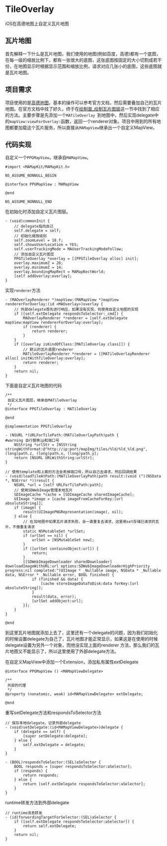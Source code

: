 # TileOverlay
iOS在高德地图上自定义瓦片地图

## 瓦片地图
首先解释一下什么是瓦片地图，我们使用的地图(例如百度，高德)都有一个底图，在每一级的缩放比例下，都有一张很大的底图，这张底图按固定的大小切割成若干份，在地图显示时根据显示范围和缩放比例，请求对应几张小的底图，这些底图就是瓦片地图。

## 项目需求
项目使用的是[高德地图](https://lbs.amap.com/api/ios-sdk/summary/)，基本的操作可以参考官方文档，然后需要叠加自己的瓦片地图。在官方文档中找了好久，终于在[绘制面_绘制瓦片图层](https://lbs.amap.com/api/ios-sdk/guide/draw-on-map/draw-plane/?sug_index=0#overlay)这一节中找到了相应的方法。主要步骤是先添加一个`MATileOverlay `到地图中，然后实现delegate中的`mapView:viewForOverlay:`函数，返回一个renderer对象。项目中用到的所有地图都要加载这个瓦片服务，所以直接从`MAMapView`继承出一个自定义MapView。

## 代码实现
自定义一个`PPGMapView`，继承自`MAMapView`。
``` objc
#import <MAMapKit/MAMapKit.h>

NS_ASSUME_NONNULL_BEGIN

@interface PPGMapView : MAMapView

@end

NS_ASSUME_NONNULL_END
```
在初始化时添加自定义瓦片图层。
```objc
- (void)commonInit {
    // delegate指向自己
    self.delegate = self;
    // 初始化缩放级别
    self.zoomLevel = 18.f;
    self.showsUserLocation = YES;
    self.userTrackingMode = MAUserTrackingModeFollow;
    // 添加自定义瓦片图层
    PPGTileOverlay *overlay = [[PPGTileOverlay alloc] init];
    overlay.maximumZ = 20;
    overlay.minimumZ = 14;
    overlay.boundingMapRect = MAMapRectWorld;
    [self addOverlay:overlay];
}
```

实现`renderer`方法
```objc
- (MAOverlayRenderer *)mapView:(MAMapView *)mapView rendererForOverlay:(id <MAOverlay>)overlay {
    // 外部delegate首先进行响应，如果没有实现，则使用自定义地图的实现
    if ([self.extDelegate respondsToSelector:_cmd]) {
        MAOverlayRenderer *renderer = [self.extDelegate mapView:mapView rendererForOverlay:overlay];
        if (renderer) {
            return renderer;
        }
    }
    if ([overlay isKindOfClass:[MATileOverlay class]]) {
        // 默认的瓦片底图renderer
        MATileOverlayRenderer *renderer = [[MATileOverlayRenderer alloc] initWithTileOverlay:overlay];
        return renderer;
    }
    return nil;
}
```

下面是自定义瓦片地图的代码
```objc
/**
 自定义瓦片图层，继承自MATileOverlay
 */
@interface PPGTileOverlay : MATileOverlay

@end

@implementation PPGTileOverlay

- (NSURL *)URLForTilePath:(MATileOverlayPath)path {
#warning 自行替换ip和端口号
    NSString *urlStr = [NSString stringWithFormat:@"http://ip:port/mapImg/tiles/%ld/%ld_%ld.png", (long)path.z, (long)path.x, (long)path.y];
    return [NSURL URLWithString:urlStr];
}

// 使用template和上面的方法会丢掉端口号，所以自己去请求，然后回调结果
- (void)loadTileAtPath:(MATileOverlayPath)path result:(void (^)(NSData *, NSError *))result {
    NSURL *url = [self URLForTilePath:path];
    // 使用SDWebImage管理本地瓦片
    SDImageCache *cache = [SDImageCache sharedImageCache];
    UIImage *image = [cache imageFromCacheForKey:[url absoluteString]];
    if (image) {
        result(UIImagePNGRepresentation(image), nil);
    } else {
        // 在3D地图中如果瓦片请求失败，会一直重复去请求，这里用set存储已请求的瓦片，不做重复请求
        static NSMutableSet *urlSet;
        if (urlSet == nil) {
            urlSet = [NSMutableSet new];
        }
        if ([urlSet containsObject:url]) {
            return;
        }
        [[SDWebImageDownloader sharedDownloader] downloadImageWithURL:url options:SDWebImageDownloaderHighPriority progress:nil completed:^(UIImage * _Nullable image, NSData * _Nullable data, NSError * _Nullable error, BOOL finished) {
            if (finished && data) {
                [cache storeImageDataToDisk:data forKey:[url absoluteString]];
            }
            result(data, error);
            [urlSet addObject:url];
        }];
    }
}

@end
```

到这里瓦片地图就添加上去了，这里还有一个delegate的问题，因为我们初始化的时候设置delegate为自己了，瓦片地图才能正常显示，如果这是在使用的时候delegate设置为另外一个对象，而他没实现上面的renderer 方法，那么我们的瓦片地图又不能显示了，所以这里使用了外部delegate方法。

在自定义MapView中添加一个Extension，添加私有属性extDelegate
```objc
@interface PPGMapView () <MAMapViewDelegate>

/**
 外部的代理
 */
@property (nonatomic, weak) id<MAMapViewDelegate> extDelegate;

@end
```

重写setDelegate方法和respondsToSelector方法
```objc
// 保存本地delegate，记录外部delegate
- (void)setDelegate:(id<MAMapViewDelegate>)delegate {
    if (delegate == self) {
        [super setDelegate:delegate];
    } else {
        self.extDelegate = delegate;
    }
}

- (BOOL)respondsToSelector:(SEL)aSelector {
    BOOL responds = [super respondsToSelector:aSelector];
    if (responds) {
        return responds;
    } else {
        return [self.extDelegate respondsToSelector:aSelector];
    }
}
```

runtime转发方法到外部delegate
```objc
// runtime消息转发
- (id)forwardingTargetForSelector:(SEL)aSelector {
    if ([self.extDelegate respondsToSelector:aSelector]) {
        return self.extDelegate;
    }
    return nil;
}
```
